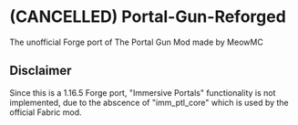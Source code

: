 # (CANCELLED) Portal-Gun-Reforged
The unofficial Forge port of The Portal Gun Mod made by MeowMC

## Disclaimer
Since this is a 1.16.5 Forge port, "Immersive Portals" functionality is not implemented, due to the abscence of "imm_ptl_core" which is used by the official Fabric mod.
